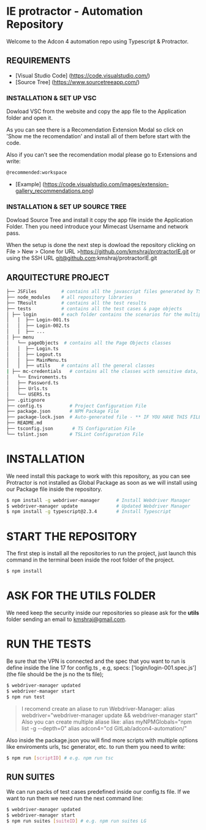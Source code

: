 # IE protractor - Automation Repository
Welcome to the Adcon 4 automation repo using Typescript & Protractor.

<!-- TOC -->

## REQUIREMENTS

- [Visual Studio Code] (https://code.visualstudio.com/)
- [Source Tree] (https://www.sourcetreeapp.com/)

### INSTALLATION & SET UP VSC
Dowload VSC from the website and copy the app file to the Application folder and open it.

As you can see there is a Recomendation Extension Modal so click on 'Show me the recomendation' and install all of them before start with the code.

Also if you can't see the recomendation modal please go to Extensions and write:

```bash
@recommended:workspace
```

- [Example] (https://code.visualstudio.com/images/extension-gallery_recommendations.png)

### INSTALLATION & SET UP SOURCE TREE

Dowload Source Tree and install it copy the app file inside the Application Folder. Then you need introduce your Mimecast Username and network pass.

When the setup is done the next step is dowload the repository clicking on File > New > Clone for URL >https://github.com/kmshraj/protractorIE.git or using the SSH URL git@github.com:kmshraj/protractorIE.git <t>

## ARQUITECTURE PROJECT

```bash
├── JSFiles         # contains all the javascript files generated by TS
├── node_modules    # all repository libraries
├── TResult         # contains all the test results
├── tests           # contains all the test cases & page objects
│ ├── login         # each folder contains the scenarios for the multiple test cases
│   │  ├── Login-001.ts
│   │  ├── Login-002.ts
│   │  ├── ...
│ ├── menu
│   └── pageObjects  # contains all the Page Objects classes
│   │  ├── Login.ts
│   │  ├── Logout.ts
│   │  ├── MainMenu.ts
│   │  ├── utils    # contains all the general classes
| ├── mc-credentials   # contains all the classes with sensitive data, ask for it.
│   └── Enviroments.ts
│   ├── Password.ts
│   ├── Urls.ts
│   └── USERS.ts
├── .gitignore
├── config.ts          # Project Configuration File
├── package.json       # NPM Package File
├── package-lock.json  # Auto-generated file - ** IF YOU HAVE THIS FILE PLEASE DON'T UPLOAD IT TO THE REPOSITORY AND TELL ME TO DISABLE THIS OPTION ** -
├── README.md
├── tsconfig.json       # TS Configuration File
└── tslint.json        # TSLint Configuration File
```

# INSTALLATION

We need install this package to work with this repository, as you can see Protractor is not installed as Global Package as soon as we will install using our Package file inside the repository.
~~~~bash
$ npm install -g webdriver-manager      # Install Webdriver Manager
$ webdriver-manager update              # Updated Webdriver Manager
$ npm install -g typescript@2.3.4       # Install Typescript
~~~~

# START THE REPOSITORY

The first step is install all the repositories to run the project, just launch this command in the terminal been inside the root folder of the project.
~~~~bash
$ npm install
~~~~

# ASK FOR THE UTILS FOLDER

We need keep the security inside our repositories so please ask for the **utils** folder sending an email to kmshraj@gmail.com.

# RUN THE TESTS

Be sure that the VPN is connected and the spec that you want to run is define inside the line 17 for config.ts , e.g, specs: ['login/login-001.spec.js'] (the file should be the js no the ts file);

~~~~bash
$ webdriver-manager updated
$ webdriver-manager start
$ npm run test
~~~~

> I recomend create an aliase to run Webdriver-Manager:
> alias webdriver="webdriver-manager update && webdriver-manager start"
> Also you can create multiple aliase like:
> alias myNPMGlobals="npm list -g --depth=0"
> alias adcon4="cd GitLab/adcon4-automation/"

Also inside the package.json you will find more scripts with multiple options like enviroments urls, tsc generator, etc. to run them you need to write:

~~~~bash
$ npm run [scriptID] # e.g. npm run tsc
~~~~

## RUN SUITES

We can run packs of test cases predefined inside our config.ts file. If we want to run them we need run the next command line:

~~~~bash
$ webdriver-manager updated
$ webdriver-manager start
$ npm run suites [suiteID] # e.g. npm run suites LG
~~~~




